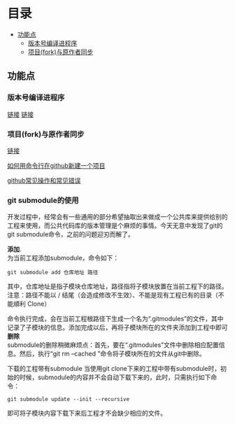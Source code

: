 # 目录
* [功能点](#功能点)
    * [版本号编译进程序](#版本号编译进程序)
    * [项目(fork)与原作者同步](#项目(fork)与原作者同步)

## 功能点
### 版本号编译进程序
[链接](http://blog.csdn.net/xiaobaitu389/article/details/75215628)
[链接](https://zhidao.baidu.com/question/2074957021376380908.html)

### 项目(fork)与原作者同步
[链接](http://blog.csdn.net/zwhlxl/article/details/45110587)


[如何用命令行在github新建一个项目](https://blog.csdn.net/heluan123132/article/details/78010669)

[github常见操作和常见错误](https://blog.csdn.net/dengjianqiang2011/article/details/9260435)

### git submodule的使用

开发过程中，经常会有一些通用的部分希望抽取出来做成一个公共库来提供给别的工程来使用，而公共代码库的版本管理是个麻烦的事情。今天无意中发现了git的git submodule命令，之前的问题迎刃而解了。

**添加**.  
为当前工程添加submodule，命令如下：
```git
git submodule add 仓库地址 路径
```
其中，仓库地址是指子模块仓库地址，路径指将子模块放置在当前工程下的路径。 
注意：路径不能以 / 结尾（会造成修改不生效）、不能是现有工程已有的目录（不能順利 Clone）

命令执行完成，会在当前工程根路径下生成一个名为“.gitmodules”的文件，其中记录了子模块的信息。添加完成以后，再将子模块所在的文件夹添加到工程中即可  
**删除**  
submodule的删除稍微麻烦点：首先，要在“.gitmodules”文件中删除相应配置信息。然后，执行“git rm –cached ”命令将子模块所在的文件从git中删除。

下载的工程带有submodule
当使用git clone下来的工程中带有submodule时，初始的时候，submodule的内容并不会自动下载下来的，此时，只需执行如下命令：
```git
git submodule update --init --recursive
```
即可将子模块内容下载下来后工程才不会缺少相应的文件。
